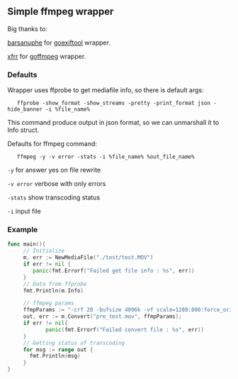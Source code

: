 ## Simple ffmpeg wrapper

Big thanks to:

[barsanuphe]("https://github.com/barsanuphe") for [goexiftool]("https://github.com/barsanuphe/goexiftool/blob/master/goexiftool.go") wrapper.

[xfrr]("https://github.com/xfrr") for [goffmpeg]("https://github.com/xfrr/goffmpeg") wrapper.

### Defaults

Wrapper uses ffprobe to get mediafile info, so there is default args:

```
   ffprobe -show_format -show_streams -pretty -print_format json -hide_banner -i %file_name%
```

This command produce output in json format, so we can unmarshall it to Info struct.

Defaults for ffmpeg command:

```
   ffmpeg -y -v error -stats -i %file_name% %out_file_name%
```

``` -y ```       for answer yes on file rewrite

``` -v error ``` verbose with only errors

```-stats``` show transcoding status

```-i``` input file


### Example
```go
func main(){
     // Initialize
     m, err := NewMediaFile("./test/test.MOV")
     if err != nil {
        panic(fmt.Errorf("Failed get file info : %s", err))
     }
     // Data from ffprobe
     fmt.Println(m.Info)

     // ffmpeg params
     ffmpParams := "-crf 20 -bufsize 4096k -vf scale=1280:800:force_original_aspect_ratio=decrease"
     out, err := m.Convert("pre_test.mov", ffmpParams);
     if err != nil{
     		panic(fmt.Errorf("Failed convert file : %s", err))
     }
     // Getting status of transcoding
     for msg := range out {
       fmt.Println(msg)
     }
}
```
